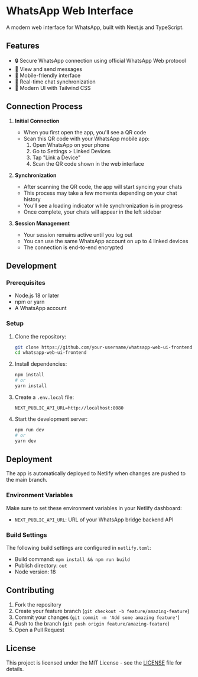 # WhatsApp Web Interface

A modern web interface for WhatsApp, built with Next.js and TypeScript.

## Features

- 🔒 Secure WhatsApp connection using official WhatsApp Web protocol
- 💬 View and send messages
- 📱 Mobile-friendly interface
- 🔄 Real-time chat synchronization
- 🎨 Modern UI with Tailwind CSS

## Connection Process

1. **Initial Connection**
   - When you first open the app, you'll see a QR code
   - Scan this QR code with your WhatsApp mobile app:
     1. Open WhatsApp on your phone
     2. Go to Settings > Linked Devices
     3. Tap "Link a Device"
     4. Scan the QR code shown in the web interface

2. **Synchronization**
   - After scanning the QR code, the app will start syncing your chats
   - This process may take a few moments depending on your chat history
   - You'll see a loading indicator while synchronization is in progress
   - Once complete, your chats will appear in the left sidebar

3. **Session Management**
   - Your session remains active until you log out
   - You can use the same WhatsApp account on up to 4 linked devices
   - The connection is end-to-end encrypted

## Development

### Prerequisites

- Node.js 18 or later
- npm or yarn
- A WhatsApp account

### Setup

1. Clone the repository:
   ```bash
   git clone https://github.com/your-username/whatsapp-web-ui-frontend.git
   cd whatsapp-web-ui-frontend
   ```

2. Install dependencies:
   ```bash
   npm install
   # or
   yarn install
   ```

3. Create a `.env.local` file:
   ```
   NEXT_PUBLIC_API_URL=http://localhost:8080
   ```

4. Start the development server:
   ```bash
   npm run dev
   # or
   yarn dev
   ```

## Deployment

The app is automatically deployed to Netlify when changes are pushed to the main branch.

### Environment Variables

Make sure to set these environment variables in your Netlify dashboard:

- `NEXT_PUBLIC_API_URL`: URL of your WhatsApp bridge backend API

### Build Settings

The following build settings are configured in `netlify.toml`:

- Build command: `npm install && npm run build`
- Publish directory: `out`
- Node version: 18

## Contributing

1. Fork the repository
2. Create your feature branch (`git checkout -b feature/amazing-feature`)
3. Commit your changes (`git commit -m 'Add some amazing feature'`)
4. Push to the branch (`git push origin feature/amazing-feature`)
5. Open a Pull Request

## License

This project is licensed under the MIT License - see the [LICENSE](LICENSE) file for details. 